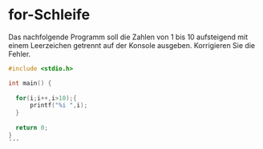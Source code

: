 # for-Schleife

Das nachfolgende Programm soll die Zahlen von 1 bis 10 aufsteigend mit einem Leerzeichen getrennt auf der Konsole ausgeben.
Korrigieren Sie die Fehler.

```cpp
#include <stdio.h>

int main() {
  
  for(i;i++,i>10);{
      printf("%i ",i);
  }
  
  return 0;
}
´´´